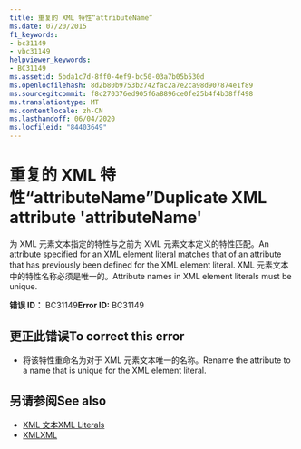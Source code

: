 ```yaml
---
title: 重复的 XML 特性“attributeName”
ms.date: 07/20/2015
f1_keywords:
- bc31149
- vbc31149
helpviewer_keywords:
- BC31149
ms.assetid: 5bda1c7d-8ff0-4ef9-bc50-03a7b05b530d
ms.openlocfilehash: 8d2b80b9753b2742fac2a7e2ca98d907874e1f89
ms.sourcegitcommit: f8c270376ed905f6a8896ce0fe25b4f4b38ff498
ms.translationtype: MT
ms.contentlocale: zh-CN
ms.lasthandoff: 06/04/2020
ms.locfileid: "84403649"
---
```

# <a name="duplicate-xml-attribute-attributename"></a><span data-ttu-id="038f6-102">重复的 XML 特性“attributeName”</span><span class="sxs-lookup"><span data-stu-id="038f6-102">Duplicate XML attribute 'attributeName'</span></span>
<span data-ttu-id="038f6-103">为 XML 元素文本指定的特性与之前为 XML 元素文本定义的特性匹配。</span><span class="sxs-lookup"><span data-stu-id="038f6-103">An attribute specified for an XML element literal matches that of an attribute that has previously been defined for the XML element literal.</span></span> <span data-ttu-id="038f6-104">XML 元素文本中的特性名称必须是唯一的。</span><span class="sxs-lookup"><span data-stu-id="038f6-104">Attribute names in XML element literals must be unique.</span></span>  
  
 <span data-ttu-id="038f6-105">**错误 ID：** BC31149</span><span class="sxs-lookup"><span data-stu-id="038f6-105">**Error ID:** BC31149</span></span>  
  
## <a name="to-correct-this-error"></a><span data-ttu-id="038f6-106">更正此错误</span><span class="sxs-lookup"><span data-stu-id="038f6-106">To correct this error</span></span>  
  
- <span data-ttu-id="038f6-107">将该特性重命名为对于 XML 元素文本唯一的名称。</span><span class="sxs-lookup"><span data-stu-id="038f6-107">Rename the attribute to a name that is unique for the XML element literal.</span></span>  
  
## <a name="see-also"></a><span data-ttu-id="038f6-108">另请参阅</span><span class="sxs-lookup"><span data-stu-id="038f6-108">See also</span></span>

- [<span data-ttu-id="038f6-109">XML 文本</span><span class="sxs-lookup"><span data-stu-id="038f6-109">XML Literals</span></span>](../language-reference/xml-literals/index.md)
- [<span data-ttu-id="038f6-110">XML</span><span class="sxs-lookup"><span data-stu-id="038f6-110">XML</span></span>](../programming-guide/language-features/xml/index.md)
